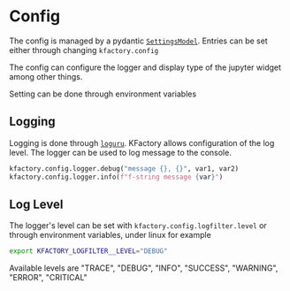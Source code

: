 # Config

The config is managed by a pydantic [`SettingsModel`](https://docs.pydantic.dev/latest/usage/settings/). Entries can be set either through changing `kfactory.config`

The config can configure the logger and display type of the jupyter widget among other things.

Setting can be done through environment variables


## Logging

Logging is done through [`loguru`](https://github.com/Delgan/loguru). KFactory allows configuration of the log level.
The logger can be used to log message to the console.

```python
kfactory.config.logger.debug("message {}, {}", var1, var2)
kfactory.config.logger.info(f"f-string message {var}")
```

## Log Level

The logger's level can be set with `kfactory.config.logfilter.level` or through environment variables, under linux for example

```bash
export KFACTORY_LOGFILTER__LEVEL="DEBUG"
```

Available levels are "TRACE", "DEBUG", "INFO", "SUCCESS", "WARNING", "ERROR", "CRITICAL"
